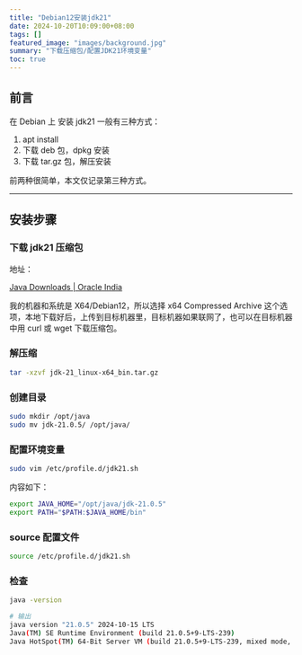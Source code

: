 ```yaml
---
title: "Debian12安装jdk21"
date: 2024-10-20T10:09:00+08:00
tags: []
featured_image: "images/background.jpg"
summary: "下载压缩包/配置JDK21环境变量"
toc: true
---
```


## 前言

在 Debian 上 安装 jdk21 一般有三种方式：

1. apt install
2. 下载 deb 包，dpkg 安装
3. 下载 tar.gz 包，解压安装

前两种很简单，本文仅记录第三种方式。

---

## 安装步骤

### 下载 jdk21 压缩包

地址：

[Java Downloads | Oracle India](https://www.oracle.com/in/java/technologies/downloads/#java21)

我的机器和系统是 X64/Debian12，所以选择 x64 Compressed Archive 这个选项，本地下载好后，上传到目标机器里，目标机器如果联网了，也可以在目标机器中用 curl 或 wget 下载压缩包。

### 解压缩

```bash
tar -xzvf jdk-21_linux-x64_bin.tar.gz
```

### 创建目录

```bash
sudo mkdir /opt/java
sudo mv jdk-21.0.5/ /opt/java/
```

### 配置环境变量

```bash
sudo vim /etc/profile.d/jdk21.sh
```

内容如下：

```bash
export JAVA_HOME="/opt/java/jdk-21.0.5"
export PATH="$PATH:$JAVA_HOME/bin"
```

### source 配置文件

```bash
source /etc/profile.d/jdk21.sh
```

### 检查

```bash
java -version

# 输出
java version "21.0.5" 2024-10-15 LTS
Java(TM) SE Runtime Environment (build 21.0.5+9-LTS-239)
Java HotSpot(TM) 64-Bit Server VM (build 21.0.5+9-LTS-239, mixed mode, sharing)
```

